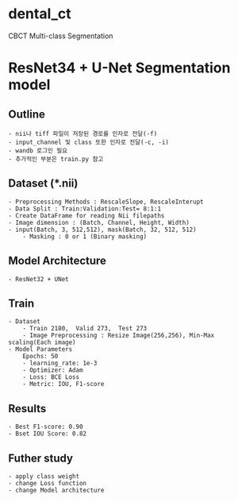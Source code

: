 # dental_ct
CBCT Multi-class Segmentation


# ResNet34 + U-Net Segmentation model

## Outline
    - nii나 tiff 파일이 저장된 경로를 인자로 전달(-f)
    - input_channel 및 class 또한 인자로 전달(-c, -i)
    - wandb 로그인 필요
    - 추가적인 부분은 train.py 참고

## Dataset (*.nii)
    - Preprocessing Methods : RescaleSlope, RescaleInterupt
    - Data Split : Train:Validation:Test= 8:1:1
    - Create DataFrame for reading Nii filepaths
    - Image dimension : (Batch, Channel, Height, Width)
    - input(Batch, 3, 512,512), mask(Batch, 32, 512, 512)
        - Masking : 0 or 1 (Binary masking)

## Model Architecture
    - ResNet32 + UNet

## Train
    - Dataset
        - Train 2180,  Valid 273,  Test 273
        - Image Preprocessing : Resize Image(256,256), Min-Max scaling(Each image)
    - Model Parameters
        Epochs: 50
        - learning_rate: 1e-3
        - Optimizer: Adam
        - Loss: BCE Loss
        - Metric: IOU, F1-score
    
## Results
    - Best F1-score: 0.90 
    - Bset IOU Score: 0.82

    
## Futher  study
    - apply class weight
    - change Loss function
    - change Model architecture
